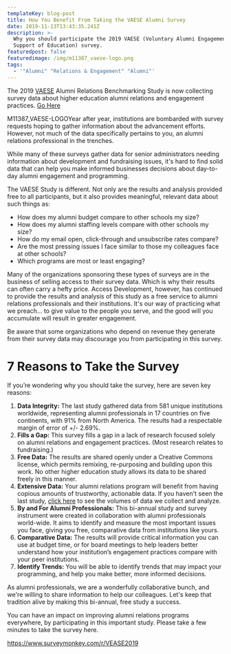 ```yaml
---
templateKey: blog-post
title: How You Benefit From Taking the VAESE Alumni Survey
date: 2019-11-13T13:43:35.241Z
description: >-
  Why you should participate the 2019 VAESE (Voluntary Alumni Engagement in
  Support of Education) survey.
featuredpost: false
featuredimage: /img/m11387_vaese-logo.png
tags:
  - '"Alumni" "Relations & Engagement" "Alumni"'
---
```

The 2019 [VAESE](https://www.surveymonkey.com/survey-closed/?sm=UCWv_2BZjwVyrmM4aSuZkUDTTyPzy9p4cL8NMoNnVDwR0nuEQvAe1cQjEBPD6IgZ8iy8EkG9_2F2GTSNsKMAIfsPbMuHEdCmKMCqSPyk4CHUqw0_3D) Alumni Relations Benchmarking Study is now collecting survey data about higher education alumni relations and engagement practices. [Go Here](https://www.surveymonkey.com/r/VEASE2019)

M11387_VAESE-LOGOYear after year, institutions are bombarded with survey requests hoping to gather information about the advancement efforts. However, not much of the data specifically pertains to you, an alumni relations professional in the trenches.

While many of these surveys gather data for senior administrators needing information about development and fundraising issues, it's hard to find solid data that can help you make informed businesses decisions about day-to-day alumni engagement and programming. 

The VAESE Study is different. Not only are the results and analysis provided free to all participants, but it also provides meaningful, relevant data about such things as:

* How does my alumni budget compare to other schools my size?
* How does my alumni staffing levels compare with other schools my size?
* How do my email open, click-through and unsubscribe rates compare?
* Are the most pressing issues I face similar to those my colleagues face at other schools?
* Which programs are most or least engaging?

Many of the organizations sponsoring these types of surveys are in the business of selling access to their survey data. Which is why their results can often carry a hefty price. Access Development, however, has continued to provide the results and analysis of this study as a free service to alumni relations professionals and their institutions. It's our way of practicing what we preach...  to give value to the people you serve, and the good will you accumulate will result in greater engagement.

Be aware that some organizations who depend on revenue they generate from their survey data may discourage you from participating in this survey. 

# 7 Reasons to Take the Survey

If you’re wondering why you should take the survey, here are seven key reasons:

1. **Data Integrity:** The last study gathered data from 581 unique institutions worldwide, representing alumni professionals in 17 countries on five continents, with 91% from North America. The results had a respectable margin of error of +/- 2.69%. 
2. **Fills a Gap:** This survey fills a gap in a lack of research focused solely on alumni relations and engagement practices. (Most research relates to fundraising.)
3. **Free Data:** The results are shared openly under a Creative Commons license, which permits remixing, re-purposing and building upon this work. No other higher education study allows its data to be shared freely in this manner. 
4. **Extensive Data:** Your alumni relations program will benefit from having copious amounts of trustworthy, actionable data. If you haven't seen the last study, [click here](https://cdn2.hubspot.net/hubfs/263750/2017%20VAESE%20Alumni%20Relations%20Benchmarking%20study.pdf) to see the volumes of data we collect and analyze. 
5. **By and For Alumni Professionals:** This bi-annual study and survey instrument were created in collaboration with alumni professionals world-wide. It aims to identify and measure the most important issues you face, giving you free, comparative data from institutions like yours.
6. **Comparative Data:** The results will provide critical information you can use at budget time, or for board meetings to help leaders better understand how your institution’s engagement practices compare with your peer institutions.
7. **Identify Trends:** You will be able to identify trends that may impact your programming, and help you make better, more informed decisions.

As alumni professionals, we are a wonderfully collaborative bunch, and we're willing to share information to help our colleagues. Let's keep that tradition alive by making this bi-annual, free study a success.

You can have an impact on improving alumni relations programs everywhere, by participating in this important study.  Please take a few minutes to take the survey here.

<https://www.surveymonkey.com/r/VEASE2019>

